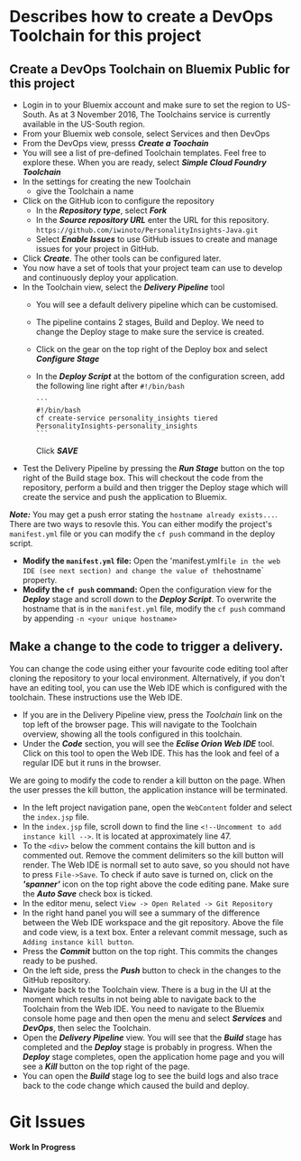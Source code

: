 # Describes how to create a DevOps Toolchain for this project
## Create a DevOps Toolchain on Bluemix Public for this project
* Login in to your Bluemix account and make sure to set the region to US-South. As at 3 November 2016, The Toolchains service is currently available in the US-South region.
* From your Bluemix web console, select Services and then DevOps
* From the DevOps view, presss **_Create a Toochain_**
* You will see a list of pre-defined Toolchain templates. Feel free to explore these. When you are ready, select **_Simple Cloud Foundry Toolchain_**
* In the settings for creating the new Toolchain
  * give the Toolchain a name
* Click on the GitHub icon to configure the repository
  * In the **_Repository type_**, select **_Fork_**
  * In the **_Source repository URL_** enter the URL for this repository. `https://github.com/iwinoto/PersonalityInsights-Java.git`
  * Select **_Enable Issues_** to use GitHub issues to create and manage issues for your project in GitHub.
* Click **_Create_**. The other tools can be configured later.
* You now have a set of tools that your project team can use to develop and continuously deploy your application.
* In the Toolchain view, select the **_Delivery Pipeline_** tool
  * You will see a default delivery pipeline which can be customised.
  * The pipeline contains 2 stages, Build and Deploy. We need to change the Deploy stage to make sure the service is created.
  * Click on the gear on the top right of the Deploy box and select **_Configure Stage_**
  * In the **_Deploy Script_** at the bottom of the configuration screen, add the following  line right after `#!/bin/bash`
  
        ```
        #!/bin/bash
        cf create-service personality_insights tiered PersonalityInsights-personality_insights
        ```

    Click **_SAVE_**
* Test the Delivery Pipeline by pressing the **_Run Stage_** button on the top right of the Build stage box. This will checkout the code from the repository, perform a build and then trigger the Deploy stage which will create the service and push the application to Bluemix.

**_Note:_** You may get a push error stating the `hostname already exists...`. There are two ways to resovle this. You can either modify the project's `manifest.yml` file or you can modify the `cf push` command in the deploy script.
  * **Modify the `manifest.yml` file:** Open the 'manifest.yml` file in the web IDE (see next section) and change the value of the `hostname` property.
  * **Modify the `cf push` command:** Open the configuration view for the **_Deploy_** stage and scroll down to the **_Deploy Script_**. To overwrite the hostname that is in the `manifest.yml` file, modify the `cf push` command by appending `-n <your unique hostname>`

## Make a change to the code to trigger a delivery.
You can change the code using either your favourite code editing tool after cloning the repository to your local environment. Alternatively, if you don't have an editing tool, you can use the Web IDE which is configured with the toolchain. These instructions use the Web IDE.
* If you are in the Delivery Pipeline view, press the _Toolchain_ link on the top left of the browser page. This will navigate to the Toolchain overview, showing all the tools configured in this toolchain.
* Under the **_Code_** section, you will see the **_Eclise Orion Web IDE_** tool. Click on this tool to open the Web IDE. This has the look and feel of a regular IDE but it runs in the browser.

We are going to modify the code to render a kill button on the page. When the user presses the kill button, the application instance will be terminated.

* In the left project navigation pane, open the `WebContent` folder and select the `index.jsp` file.
* In the `index.jsp` file, scroll down to find the line `<!--Uncomment to add instance kill -->`. It is located at approximately line 47.
* To the `<div>` below the comment contains the kill button and is commented out. Remove the comment delimiters so the kill button will render. The Web IDE is normall set to auto save, so you should not have to press `File->Save`. To check if auto save is turned on, click on the **_'spanner'_** icon on the top right above the code editing pane. Make sure the **_Auto Save_** check box is ticked.
* In the editor menu, select `View -> Open Related -> Git Repository`
* In the right hand panel you will see a summary of the difference between the Web IDE workspace and the git repository. Above the file and code view, is a text box. Enter a relevant commit message, such as `Adding instance kill button`.
* Press the **_Commit_** button on the top right. This commits the changes ready to be pushed.
* On the left side, press the **_Push_** button to check in the changes to the GitHub repository.
* Navigate back to the Toolchain view. There is a bug in the UI at the moment which results in not being able to navigate back to the Toolchain from the Web IDE. You need to navigate to the Bluemix console home page and then open the menu and select **_Services_** and **_DevOps_**, then selec the Toolchain.
* Open the **_Delivery Pipeline_** view. You will see that the **_Build_** stage has completed and the **_Deploy_** stage is probably in progress.
When the **_Deploy_** stage completes, open the application home page and you will see a **_Kill_** button on the top right of the page.
* You can open the **_Build_** stage log to see the build logs and also trace back to the code change which caused the build and deploy.

# Git Issues
**Work In Progress**

